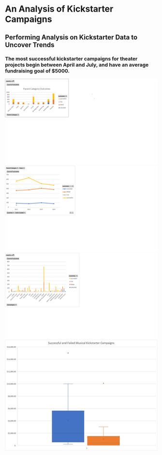 # An Analysis of Kickstarter Campaigns
## Performing Analysis on Kickstarter Data to Uncover Trends  
### The most successful kickstarter campaigns for theater projects begin between April and July, and have an average fundraising goal of $5000. 
![image](https://github.com/ErmaSwartz/kickstarter-analysis/blob/main/Category%20Stats%20.png)
![image](https://github.com/ErmaSwartz/kickstarter-analysis/blob/main/Date%20Outcomes.png)
![image](https://github.com/ErmaSwartz/kickstarter-analysis/blob/main/Subcategory%20Stats.png)
![image](https://github.com/ErmaSwartz/kickstarter-analysis/blob/main/Successful%20and%20Failed%20Musical%20Kickstarter%20Campaign.png)

